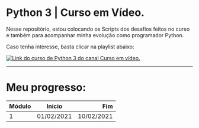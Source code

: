 # Python 3 | Curso em Vídeo.


Nesse repositório, estou colocando os Scripts dos desafios feitos no curso e também para acompanhar minha evolução como programador Python.


Caso tenha interesse, basta clicar na playlist abaixo:


[![Link do curso de Python 3 do canal Curso em vídeo.](https://uploaddeimagens.com.br/images/003/070/020/original/curso-python3.jpg?1612480200)](http://www.youtube.com/watch?v=S9uPNppGsGo "Curso de Python 3 | Curso em vídeo.")


---


# Meu progresso:


| Módulo   |      Inicio      |  Fim|
|----------|:-------------:|------:|
| 1 |  01/02/2021 | 10/02/2021|
